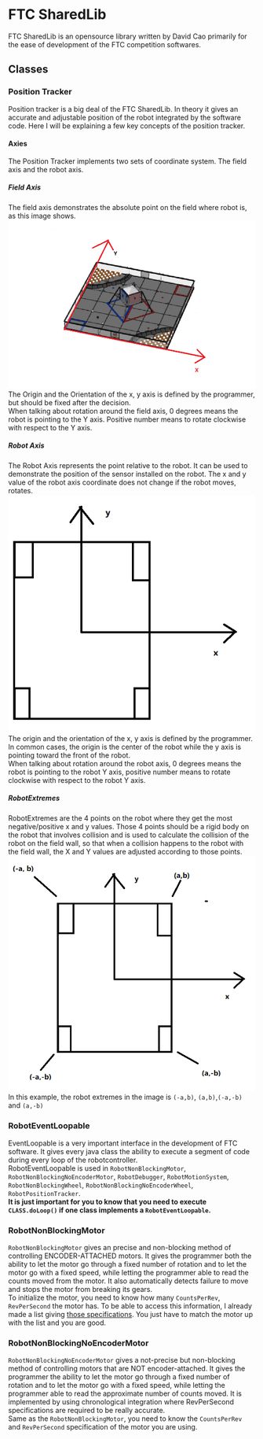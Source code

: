 # FTC SharedLib
FTC SharedLib is an opensource library written by David Cao primarily for the ease of development of the FTC competition softwares.  
## Classes
### Position Tracker
Position tracker is a big deal of the FTC SharedLib. In theory it gives an accurate and adjustable position of the robot integrated by the software code. Here I will be explaining a few key concepts of the position tracker.  
#### Axies
The Position Tracker implements two sets of coordinate system. The field axis and the robot axis. 
##### Field Axis
The field axis demonstrates the absolute point on the field where robot is, as this image shows.  
![Field Axis Definition](../static/image/FTC2018-FieldAxisDef.png)  
The Origin and the Orientation of the x, y axis is defined by the programmer, but should be fixed after the decision.  
When talking about rotation around the field axis, 0 degrees means the robot is pointing to the Y axis. Positive number means to rotate clockwise with respect to the Y axis.  
##### Robot Axis
The Robot Axis represents the point relative to the robot. It can be used to demonstrate the position of the sensor installed on the robot. The x and y value of the robot axis coordinate does not change if the robot moves, rotates.  
![Robot Axis Definition](../static/image/RobotAxisDef.png)  
The origin and the orientation of the x, y axis is defined by the programmer.  
In common cases, the origin is the center of the robot while the y axis is pointing toward the front of the robot.  
When talking about rotation around the robot axis, 0 degrees means the robot is pointing to the robot Y axis, positive number means to rotate clockwise with respect to the robot Y axis.  
##### RobotExtremes
RobotExtremes are the 4 points on the robot where they get the most negative/positive x and y values. Those 4 points should be a rigid body on the robot that involves collision and is used to calculate the collision of the robot on the field wall, so that when a collision happens to the robot with the field wall, the X and Y values are adjusted according to those points.  
![Robot Extreme Definition](../static/image/RobotExtremeDef.png)  
In this example, the robot extremes in the image is `(-a,b)`, `(a,b)`,`(-a,-b)` and `(a,-b)`  
### RobotEventLoopable
EventLoopable is a very important interface in the development of FTC software. It gives every java class the ability to execute a segment of code during every loop of the robotcontroller.  
RobotEventLoopable is used in `RobotNonBlockingMotor`, `RobotNonBlockingNoEncoderMotor`, `RobotDebugger`, `RobotMotionSystem`, `RobotNonBlockingWheel`, `RobotNonBlockingNoEncoderWheel`, `RobotPositionTracker`.  
**It is just important for you to know that you need to execute `CLASS.doLoop()` if one class implements a `RobotEventLoopable`.**  
### RobotNonBlockingMotor
`RobotNonBlockingMotor` gives an precise and non-blocking method of controlling ENCODER-ATTACHED motors. It gives the programmer both the ability to let the motor go through a fixed number of rotation and to let the motor go with a fixed speed, while letting the programmer able to read the counts moved from the motor. It also automatically detects failure to move and stops the motor from breaking its gears.  
To initialize the motor, you need to know how many `CountsPerRev`, `RevPerSecond` the motor has. To be able to access this information, I already made a list giving [those specifications](https://github.com/DarlingtonProgramming/DarBots/wiki/Darbots-Motor-Specifications). You just have to match the motor up with the list and you are good.  
### RobotNonBlockingNoEncoderMotor
`RobotNonBlockingNoEncoderMotor` gives a not-precise but non-blocking method of controlling motors that are NOT encoder-attached. It gives the programmer the ability to let the motor go through a fixed number of rotation and to let the motor go with a fixed speed, while letting the programmer able to read the approximate number of counts moved. It is implemented by using chronological integration where RevPerSecond specifications are required to be really accurate.  
Same as the `RobotNonBlockingMotor`, you need to know the `CountsPerRev` and `RevPerSecond` specification of the motor you are using.  
